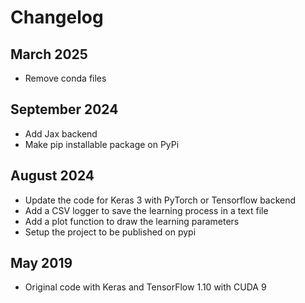 <!--
SPDX-FileCopyrightText: Copyright © Idiap Research Institute <contact@idiap.ch>

SPDX-License-Identifier: GPL-3.0-only
-->

# Changelog

## March 2025

- Remove conda files

## September 2024

- Add Jax backend
- Make pip installable package on PyPi

## August 2024

- Update the code for Keras 3 with PyTorch or Tensorflow backend
- Add a CSV logger to save the learning process in a text file
- Add a plot function to draw the learning parameters
- Setup the project to be published on pypi

## May 2019

- Original code with Keras and TensorFlow 1.10 with CUDA 9
